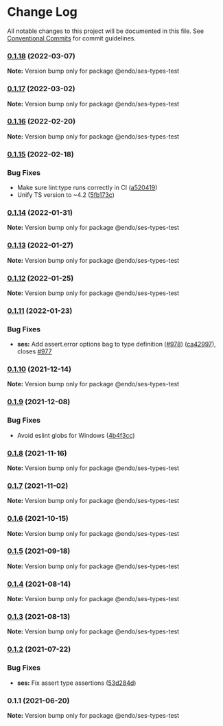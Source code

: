 # Change Log

All notable changes to this project will be documented in this file.
See [Conventional Commits](https://conventionalcommits.org) for commit guidelines.

### [0.1.18](https://github.com/endojs/endo/compare/@endo/ses-types-test@0.1.17...@endo/ses-types-test@0.1.18) (2022-03-07)

**Note:** Version bump only for package @endo/ses-types-test





### [0.1.17](https://github.com/endojs/endo/compare/@endo/ses-types-test@0.1.16...@endo/ses-types-test@0.1.17) (2022-03-02)

**Note:** Version bump only for package @endo/ses-types-test





### [0.1.16](https://github.com/endojs/endo/compare/@endo/ses-types-test@0.1.15...@endo/ses-types-test@0.1.16) (2022-02-20)

**Note:** Version bump only for package @endo/ses-types-test





### [0.1.15](https://github.com/endojs/endo/compare/@endo/ses-types-test@0.1.14...@endo/ses-types-test@0.1.15) (2022-02-18)


### Bug Fixes

* Make sure lint:type runs correctly in CI ([a520419](https://github.com/endojs/endo/commit/a52041931e72cb7b7e3e21dde39c099cc9f262b0))
* Unify TS version to ~4.2 ([5fb173c](https://github.com/endojs/endo/commit/5fb173c05c9427dca5adfe66298c004780e8b86c))



### [0.1.14](https://github.com/endojs/endo/compare/@endo/ses-types-test@0.1.13...@endo/ses-types-test@0.1.14) (2022-01-31)

**Note:** Version bump only for package @endo/ses-types-test





### [0.1.13](https://github.com/endojs/endo/compare/@endo/ses-types-test@0.1.12...@endo/ses-types-test@0.1.13) (2022-01-27)

**Note:** Version bump only for package @endo/ses-types-test





### [0.1.12](https://github.com/endojs/endo/compare/@endo/ses-types-test@0.1.11...@endo/ses-types-test@0.1.12) (2022-01-25)

**Note:** Version bump only for package @endo/ses-types-test





### [0.1.11](https://github.com/endojs/endo/compare/@endo/ses-types-test@0.1.10...@endo/ses-types-test@0.1.11) (2022-01-23)


### Bug Fixes

* **ses:** Add assert.error options bag to type definition ([#978](https://github.com/endojs/endo/issues/978)) ([ca42997](https://github.com/endojs/endo/commit/ca4299714d5769ea15418612f679abb400ff7e25)), closes [#977](https://github.com/endojs/endo/issues/977)



### [0.1.10](https://github.com/endojs/endo/compare/@endo/ses-types-test@0.1.9...@endo/ses-types-test@0.1.10) (2021-12-14)

**Note:** Version bump only for package @endo/ses-types-test





### [0.1.9](https://github.com/endojs/endo/compare/@endo/ses-types-test@0.1.8...@endo/ses-types-test@0.1.9) (2021-12-08)


### Bug Fixes

* Avoid eslint globs for Windows ([4b4f3cc](https://github.com/endojs/endo/commit/4b4f3ccaf3f5e8d53faefb4264db343dd603bf80))



### [0.1.8](https://github.com/endojs/endo/compare/@endo/ses-types-test@0.1.7...@endo/ses-types-test@0.1.8) (2021-11-16)

**Note:** Version bump only for package @endo/ses-types-test





### [0.1.7](https://github.com/endojs/endo/compare/@endo/ses-types-test@0.1.6...@endo/ses-types-test@0.1.7) (2021-11-02)

**Note:** Version bump only for package @endo/ses-types-test





### [0.1.6](https://github.com/endojs/endo/compare/@endo/ses-types-test@0.1.5...@endo/ses-types-test@0.1.6) (2021-10-15)

**Note:** Version bump only for package @endo/ses-types-test





### [0.1.5](https://github.com/endojs/endo/compare/@endo/ses-types-test@0.1.4...@endo/ses-types-test@0.1.5) (2021-09-18)

**Note:** Version bump only for package @endo/ses-types-test





### [0.1.4](https://github.com/endojs/endo/compare/@endo/ses-types-test@0.1.3...@endo/ses-types-test@0.1.4) (2021-08-14)

**Note:** Version bump only for package @endo/ses-types-test





### [0.1.3](https://github.com/endojs/endo/compare/@endo/ses-types-test@0.1.2...@endo/ses-types-test@0.1.3) (2021-08-13)

**Note:** Version bump only for package @endo/ses-types-test





### [0.1.2](https://github.com/endojs/endo/compare/@endo/ses-types-test@0.1.1...@endo/ses-types-test@0.1.2) (2021-07-22)


### Bug Fixes

* **ses:** Fix assert type assertions ([53d284d](https://github.com/endojs/endo/commit/53d284d04eebed57ccaf19b43a1ff9a71393cc6b))



### 0.1.1 (2021-06-20)

**Note:** Version bump only for package @endo/ses-types-test

